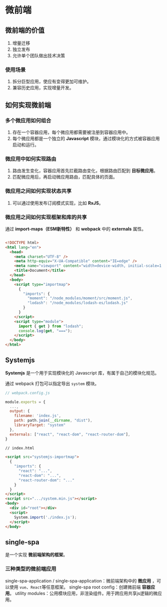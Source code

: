 # 微前端

## 微前端的价值

1. 增量迁移
2. 独立发布
3. 允许单个团队做出技术决策
   
### 使用场景

1. 拆分巨型应用，使应有变得更加可维护。
2. 兼容历史应用，实现增量开发。

## 如何实现微前端

### 多个微应用如何组合

1. 存在一个容器应用，每个微应用都需要被注册到容器应用中。
2. 每个微应用都是一个独立的 **Javascript** 模块，通过模块化的方式被容器应用启动和运行。

### 微应用中如何实现路由

1. 路由发生变化，容器应用首先拦截路由变化，根据路由匹配到 **目标微应用**。
2. 匹配微应用后，再启动微应用路由，匹配具体的页面。

### 微应用之间如何实现状态共享

1. 可以通过使用发布订阅模式实现，比如 **RxJS**。

### 微应用之间如何实现框架和库的共享

通过 **import-maps（ESM新特性）** 和 **webpack** 中的 **externals** 属性。

```html

<!DOCTYPE html>
<html lang="en">
  <head>
    <meta charset="UTF-8" />
    <meta http-equiv="X-UA-Compatible" content="IE=edge" />
    <meta name="viewport" content="width=device-width, initial-scale=1.0" />
    <title>Document</title>
  </head>
  <body>
    <script type="importmap">
      {
        "imports": {
          "moment": "/node_modules/moment/src/moment.js",
          "lodash": "/node_modules/lodash-es/lodash.js"
        }
      }
    </script>
    <script type="module">
      import { get } from "lodash";
      console.log(get, "===");
    </script>
  </body>
</html>

```

## Systemjs

**Systemjs** 是一个用于实现模块化的 Javascript 库，有属于自己的模块化规范。

通过 webpack 打包可以指定导出 `system` 模块。

```js
// webpack.config.js

module.exports = {
  ...,
  output: {
    filename: 'index.js',
    path: path.join(__dirname, "dist"),
    libraryTarget: "system"
  },
  externals: ["react", "react-dom", "react-router-dom"],
}
```

```html
// index.html

<script src="systemjs-importmap">
  {
    "imports": {
      "react": "...",
      "react-dom": "...",
      "react-router-dom": "..."
    }
  }
</script>
<script src=".../system.min.js"></script>
<body>
  <div id="root"></div>
  <script>
    System.import('./index.js');
  </script>
</body>

```

## single-spa

是一个实现 **微前端架构的框架**。

### 三种类型的微前端应用

single-spa-application / single-spa-application：微前端架构中的 **微应用** ，可以使用 `vue`、`React`等任意框架。
single-spa root config：创建微前端 **容器应用**。
utility modules：公用模块应用，非渲染组件。用于跨应用共享js逻辑的微应用。


